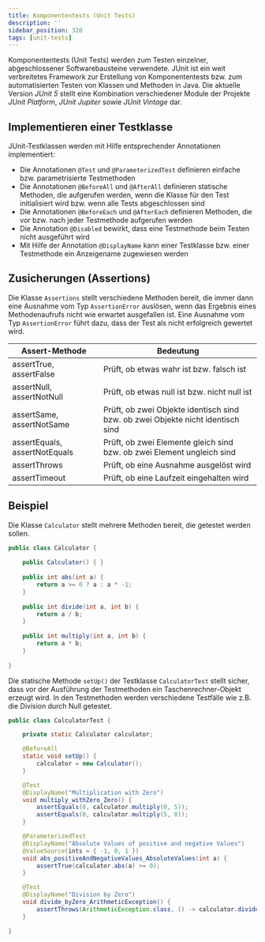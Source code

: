```yaml
---
title: Komponententests (Unit Tests)
description: ''
sidebar_position: 320
tags: [unit-tests]
---
```


Komponententests (Unit Tests) werden zum Testen einzelner, abgeschlossener Softwarebausteine verwendete. JUnit ist ein weit verbreitetes Framework zur Erstellung von Komponententests bzw. zum automatisierten Testen von Klassen und Methoden in Java. Die aktuelle 
Version _JUnit 5_ stellt eine Kombination verschiedener Module der Projekte _JUnit Platform_, _JUnit Jupiter_ sowie _JUnit Vintage_ dar.

## Implementieren einer Testklasse
JUnit-Testklassen werden mit Hilfe entsprechender Annotationen implementiert:
- Die Annotationen `@Test` und `@ParameterizedTest` definieren einfache bzw. parametrisierte Testmethoden
- Die Annotationen `@BeforeAll` und `@AfterAll` definieren statische Methoden, die aufgerufen werden, wenn die Klasse für den Test initialisiert wird bzw. wenn alle Tests abgeschlossen sind
- Die Annotationen `@BeforeEach` und `@AfterEach` definieren Methoden, die vor bzw. nach jeder Testmethode aufgerufen werden
- Die Annotation `@Disabled` bewirkt, dass eine Testmethode beim Testen nicht ausgeführt wird
- Mit Hilfe der Annotation `@DisplayName` kann einer Testklasse bzw. einer Testmethode ein Anzeigename zugewiesen werden

## Zusicherungen (Assertions)
Die Klasse `Assertions` stellt verschiedene Methoden bereit, die immer dann eine Ausnahme vom Typ `AssertionError` auslösen, wenn das Ergebnis eines Methodenaufrufs nicht wie erwartet ausgefallen ist. Eine Ausnahme vom Typ `AssertionError` führt dazu, dass der Test als nicht erfolgreich gewertet wird.

| Assert-Methode                | Bedeutung                                                                       |
| ----------------------------- | ------------------------------------------------------------------------------- |
| assertTrue, assertFalse       | Prüft, ob etwas wahr ist bzw. falsch ist                                        |
| assertNull, assertNotNull     | Prüft, ob etwas null ist bzw. nicht null ist                                    |
| assertSame, assertNotSame     | Prüft, ob zwei Objekte identisch sind bzw. ob zwei Objekte nicht identisch sind |
| assertEquals, assertNotEquals | Prüft, ob zwei Elemente gleich sind bzw. ob zwei Element ungleich sind          |
| assertThrows                  | Prüft, ob eine Ausnahme ausgelöst wird                                          |
| assertTimeout                 | Prüft, ob eine Laufzeit eingehalten wird                                        |

## Beispiel
Die Klasse `Calculator` stellt mehrere Methoden bereit, die getestet werden sollen.

```java
public class Calculator {
 
    public Calculator() { }
    
    public int abs(int a) {
        return a >= 0 ? a : a * -1;
    }
    
    public int divide(int a, int b) {
        return a / b;
    }
    
    public int multiply(int a, int b) {
        return a * b;
    }
    
}
```

Die statische Methode `setUp()` der Testklasse `CalculatorTest` stellt sicher, dass vor der Ausführung der Testmethoden ein Taschenrechner-Objekt erzeugt wird. In den Testmethoden werden verschiedene Testfälle wie z.B. die Division durch Null getestet.

```java
public class CalculatorTest {

    private static Calculator calculator;

    @BeforeAll
    static void setUp() {
        calculator = new Calculator();
    }

    @Test
    @DisplayName("Multiplication with Zero")
    void multiply_withZero_Zero() {
        assertEquals(0, calculator.multiply(0, 5));
        assertEquals(0, calculator.multiply(5, 0));
    }

    @ParameterizedTest
    @DisplayName("Absolute Values of positive and negative Values")
    @ValueSource(ints = { -1, 0, 1 })
    void abs_positiveAndNegativeValues_AbsoluteValues(int a) {
        assertTrue(calculator.abs(a) >= 0);
    }

    @Test
    @DisplayName("Division by Zero")
    void divide_byZero_ArithmeticException() {
        assertThrows(ArithmeticException.class, () -> calculator.divide(5, 0));
    }

}
``` 
